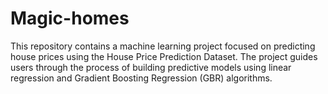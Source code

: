 # Magic-homes
This repository contains a machine learning project focused on predicting house prices using the House Price Prediction Dataset. The project guides users through the process of building predictive models using linear regression and Gradient Boosting Regression (GBR) algorithms.
